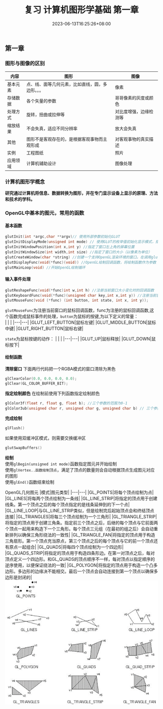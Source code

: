 ﻿---
title: "复习 计算机图形学基础 第一章"
date: 2023-06-13T16:25:26+08:00
tags: ["计算机图形学"]
categories: ["期末复习"]
series: ["复习 计算机图形学基础"]
---

## 第一章
### 图形与图像的区别
|内容|图形|图像|
|---|---|---|
|基本元素|点、线、面等几何元素，比如直线，圆，多边形。。。|像素|
|存储数据|各个矢量的参数|哥哥像素的灰度或颜色|
|处理方式|旋转，扭曲或拉伸等|对比度增强，边缘检测等|
|缩放结果|不会失真，适应不同分辨率|放大会失真|
|其他|图形不是客观存在的，是根据客观事物而主观形成|对客观事物的真实描述|
|实例|工程图纸|照片|
|应用领域|计算机辅助设计|图像处理|


### 计算机图形学概念
**研究通过计算机将信息、数据转换为图形，并在专门显示设备上显示的原理、方法和技术的学科。**

### OpenGL中基本的图元，常用的函数
#### 基本函数
```cpp
glutInit(int *argc,char **argv)// 使用外部参数初始化GLUT
glutInitDisplayMode(unsigned int mode) // 使用GLUT的枚举值初始化显示模式，指定缓冲区模式和颜色格式，使用按位或来同时设置
glutInitWindowPosition(int x,int y) //指定了窗口左上角的屏幕位置
glutInitWindowSize(int width,int size) //指定了窗口的大小（以像素为单位）
glutCreateWindow(char *string) //创建一个支持OpenGL渲染环境的窗口。在调用glutMainLoop()函数之前，这个窗口并没有显示。
glutDisplayFunc(void(*func)(void)) //OpenGL绘制回调函数，将绘制函数作为参数
glutMainLoop(void) //开始OpenGL绘制循环
```

#### 输入事件处理
```cpp
glutReshapeFunc(void(*func)int w,int h) //注册当前窗口大小变化时的回调函数
glutKeyboardFunc(void(*func)(unsigned char key,int x,int y)) //注册当前窗口的键盘回调函数
glutMouseFunc(void (*func) (int button, int state, int x, int y)); 
```
`glutMouseFunc`为注册当前窗口的鼠标回调函数，func为注册的鼠标回调函数,这个函数完成鼠标事件的处理，`button`为鼠标的按键,为以下定义的常量：  
| | |
|---|---|
|GLUT_LEFT_BUTTON|鼠标左键|
|GLUT_MIDDLE_BUTTON|鼠标中键|
|GLUT_RIGHT_BUTTON|鼠标右键|

`state`为鼠标按键的动作：
| | |
|---|---|
|GLUT_UP|鼠标释放|
|GLUT_DOWN|鼠标按下|

#### 绘制函数
**清除窗口**
下面两行代码把一个RGBA模式的窗口清除为黑色
```cpp
glClearColor(0.0, 0.0, 0.0, 0.0);
glClear(GL_COLOR_BUFFER_BIT);
```

**指定绘制颜色**
在绘制前使用下列函数指定绘制颜色
```cpp
glColor3f(float r, float g, float b); //三个参数的范围为0-1
glColor3ub(unsigned char r, unsigned char g, unsigned char b) // 三个参数的范围为0-255
```

**完成绘制**
```cpp
glFlush()
```
如果使用双缓冲区模式，则需要交换缓冲区
```cpp
glutSwapBuffers()
```

**绘制**  
使用`glBegin(unsigned int mode)`函数指定图元并开始绘制  
使用`glVertex..函数绘制顶点`，满足了顶点的数量则会自动根据顶点生成图元对应的图形  
使用`glEnd()`函数结束绘制

OpenGL几何图元
|模式|图元类型|
|---|---|
|GL_POINTS|将每个顶点绘制为点|
|GL_LINES|将每两个顶点绘制为一条线|
|GL_LINE_STRIP|将指定的顶点用于创建线条。第一个顶点之后的每个顶点指定的是线条延伸到的下一个点|
|GL_LINE_LOOP|与GL_LINE_STRIP类似，但是绘制完后起始顶点会和终结顶点连接|
|GL_TRIANGLES|将每三个顶点绘制为一个三角形|
|GL_TRIANGLE_STRIP|将指定的顶点用于创建三角条。指定前三个顶点之后，后继的每个顶点与它前面两个顶点一起用来构造下一个三角形。每个顶点三元组（在最初的组之后）会自动重新排列以确保三角形绕法的一致性|
|GL_TRIANGLE_FAN|将指定的顶点用于构造三角扇形。第一个顶点充当原点，第三个顶点之后的每个顶点与它的前一个顶点还有原点一起组合|
|GL_QUADS|将每四个顶点绘制为一个四边形|
|GL_QUADS_STRIP|将指定的顶点用于构造四条形边。在第一对顶点之后，每对顶点定义一个四边形。和GL_QUADS的顶点顺序不一样，每对顶点以指定顺序的逆序使用，以便保证绕法的一致|
|GL_POLYGON|将指定的顶点用于构造一个凸多边形。多边形的边缘决不能相交。最后一个顶点会自动连接到第一个顶点以确保多边形是封闭的|
![图元](./%E5%9B%BE%E7%89%871.png "图元示例")
